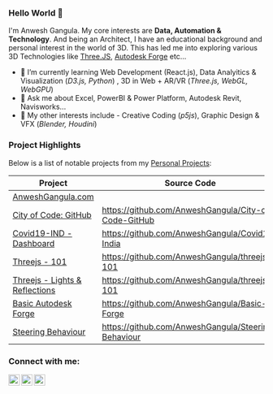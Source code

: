 ### Hello World 👋

I'm Anwesh Gangula. My core interests are **Data, Automation & Technology**. And being an Architect, I have an educational background and personal interest in the world of 3D. This has led me into exploring various 3D Technologies like [Three.JS](https://threejs.org/), [Autodesk Forge](https://forge.autodesk.com/) etc... 

- 🌱 I’m currently learning Web Development (React.js), Data Analyitics & Visualization (_D3.js, Python_) , 3D in Web + AR/VR (_Three.js, WebGL, WebGPU_)
- 💬 Ask me about Excel, PowerBI & Power Platform, Autodesk Revit, Navisworks...
- 💖 My other interests include - Creative Coding (_p5js_), Graphic Design & VFX (_Blender, Houdini_)

### Project Highlights

Below is a list of notable projects from my [Personal Projects](https://github.com/stars/AnweshGangula/lists/personal-projects):

| Project                                                                                               	| Source Code                                          	|
|-------------------------------------------------------------------------------------------------------	|------------------------------------------------------	|
| [AnweshGangula.com][website]                                                                          	|                                                      	|
| [City of Code: GitHub](https://city-of-code-github.glitch.me/)                                        	| https://github.com/AnweshGangula/City-of-Code-GitHub 	|
| [Covid19-IND - Dashboard](https://anweshgangula.github.io/Covid19-India)                              	| https://github.com/AnweshGangula/Covid19-India       	|
| [Threejs - 101](https://anweshgangula.github.io/threejs-101)                                          	| https://github.com/AnweshGangula/threejs-101         	|
| [Threejs  - Lights & Reflections](https://anweshgangula.github.io/threejs-101/Light%20&%20Reflection) 	| https://github.com/AnweshGangula/threejs-101         	|
| [Basic Autodesk Forge](https://anweshgangula.github.io/Basic-Forge/)                                  	| https://github.com/AnweshGangula/Basic-Forge         	|
| [Steering Behaviour](https://anweshgangula.github.io/Steering-Behaviour)                              	| https://github.com/AnweshGangula/Steering-Behaviour  	|

### Connect with me:

[<img align="left" alt="anweshgangula.com" width="22px" src="https://anweshgangula.com/Logo.svg" />][website]
[<img align="left" alt="anweshgangula | Twitter" width="22px" src="https://cdn.jsdelivr.net/npm/simple-icons@v3/icons/twitter.svg" />][twitter]
[<img align="left" alt="anweshgangula | LinkedIn" width="22px" src="https://cdn.jsdelivr.net/npm/simple-icons@v3/icons/linkedin.svg" />][linkedin]


[website]: https://anweshgangula.com
[twitter]: https://twitter.com/AnweshGangula
[linkedin]: https://www.linkedin.com/in/AnweshGangula


<!--
[![Anwesh's github stats](https://github-readme-stats.vercel.app/api?username=anweshgangula)](https://github.com/AnweshGangula)
[![Anwesh's top language stats](https://github-readme-stats.vercel.app/api/top-langs/?username=anweshgangula)](https://github.com/AnweshGangula)

inspiration: https://github.com/codeSTACKr/codeSTACKr/blob/master/README.md and https://www.youtube.com/watch?v=ECuqb5Tv9qI

**AnweshGangula/AnweshGangula** is a ✨ _special_ ✨ repository because its `README.md` (this file) appears on your GitHub profile.

Here are some ideas to get you started:

- 🔭 I’m currently working on ...
- 🌱 I’m currently learning ...
- 👯 I’m looking to collaborate on ...
- 🤔 I’m looking for help with ...
- 💬 Ask me about ...
- 📫 How to reach me: ...
- 😄 Pronouns: ...
- ⚡ Fun fact: ...
-->
  
